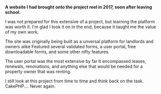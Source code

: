 **A website I had brought onto the project reel in 2017, soon after leaving school.**

I was not prepared for this extensive of a project, but learning the platform was worth it.
I'm glad I took it on in the end, because it taught me the value of my own work.

The site was originally being built as a unversal platform for landlords and owners alike
Featured several validated forms, a user portal, free downloadable forms, and some other nifty features.

The user portal was the most extensive by far
It encompassed leases, renewals, renovations, and anything else that would be needed for a property owner that was renting.

I still look at this project from time to time and think back on the task.
CakePHP.... Never again.
